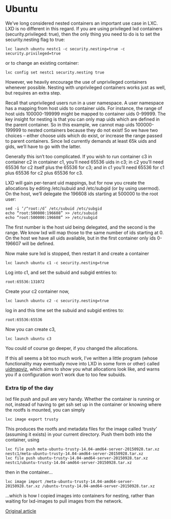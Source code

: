 # Ubuntu

We’ve long considered nested containers an important use case in LXC. LXD is no different in this regard. If you are using privileged lxd containers (security.privileged: true), then the only thing you need to do is to set the security.nesting flag to true:

```
lxc launch ubuntu nestc1 -c security.nesting=true -c security.privileged=true
```

or to change an existing container:

```
lxc config set nestc1 security.nesting true
```

However, we heavily encourage the use of unprivileged containers whenever possible. Nesting with unprivileged containers works just as well, but requires an extra step.

Recall that unprivileged users run in a user namespace. A user namespace has a mapping from host uids to container uids. For instance, the range of host uids 100000-199999 might be mapped to container uids 0-99999. The key insight for nesting is that you can only map uids which are defined in the parent container. So in this example, we cannot map uids 100000-199999 to nested containers because they do not exist! So we have two choices – either choose uids which do exist, or increase the range passed to parent containers. Since lxd currently demands at least 65k uids and gids, we’ll have to go with the latter.

Generally this isn’t too complicated. If you wish to run container c3 in container c2 in container c1, you’ll need 65536 uids in c3; in c2 you’ll need 65536 for c2 itself plus the 65536 for c3; and in c1 you’ll need 65536 for c1 plus 65536 for c2 plus 65536 for c3.

LXD will gain per-tenant uid mappings, but for now you create the allocations by editing /etc/subuid and /etc/subgid (or by using usermod). On the host, we’ll delegate the 196608 ids starting at 500000 to the root user:

```
sed -i ‘/^root:/d’ /etc/subuid /etc/subgid
echo “root:500000:196608” >> /etc/subuid
echo “root:500000:196608” >> /etc/subgid
```

The first number is the host uid being delegated, and the second is the range. We know lxd will map those to the same number of ids starting at 0. On the host we have all uids available, but in the first container only ids 0-196607 will be defined.

Now make sure lxd is stopped, then restart it and create a container

```
lxc launch ubuntu c1 -c security.nesting=true
```

Log into c1, and set the subuid and subgid entries to:

```
root:65536:131072
```

Create your c2 container now,

```
lxc launch ubuntu c2 -c security.nesting=true
```

log in and this time set the subuid and subgid entires to:

```
root:65536:65536
```

Now you can create c3,

```
lxc launch ubuntu c3
```

You could of course go deeper, if you changed the allocations.

If this all seems a bit too much work, I’ve written a little program (whose functionality may eventually move into LXD in some form or other) called [uidmapviz](https://github.com/hallyn/uidmapviz), which aims to show you what allocations look like, and warns you if a configuration won’t work due to too few subuids.

### Extra tip of the day

lxd file push and pull are very handy. Whether the container is running or not, instead of having to get ssh set up in the container or knowing where the rootfs is mounted, you can simply

```
lxc image export trusty
```

This produces the rootfs and metadata files for the image called ‘trusty’ (assuming it exists) in your current directory. Push them both into the container, using

```
lxc file push meta-ubuntu-trusty-14.04-amd64-server-20150928.tar.xz nestc1/meta-ubuntu-trusty-14.04-amd64-server-20150928.tar.xz
lxc file push ubuntu-trusty-14.04-amd64-server-20150928.tar.xz nestc1/ubuntu-trusty-14.04-amd64-server-20150928.tar.xz
```

then in the container…

```
lxc image import /meta-ubuntu-trusty-14.04-amd64-server-20150928.tar.xz /ubuntu-trusty-14.04-amd64-server-20150928.tar.xz
```

…which is how I copied images into containers for nesting, rather than waiting for lxd-images to pull images from the network.

[Original article](https://s3hh.wordpress.com/2015/10/30/nested-containers-in-lxd/)
